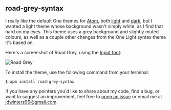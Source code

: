 ## road-grey-syntax

I really like the default One themes for [Atom](https://atom.io/), both
[light](https://github.com/atom/one-light-syntax) and
[dark](https://github.com/atom/one-dark-syntax), but I wanted a light theme
whose background wasn't simply white, as I find that hard on my eyes. This
theme uses a grey background and slightly muted colours, as well as a couple
other changes from the One Light syntax theme it's based on.

Here's a screenshot of Road Grey, using the
[Input font](http://input.fontbureau.com/preview/?size=14&language=python&theme=monokai&family=InputMono&width=200&weight=400&line-height=1.1&a=0&g=ss&i=serif&l=serif&zero=slash&asterisk=0&braces=0&preset=default&customize=please):

![Road Grey](https://cloud.githubusercontent.com/assets/17225098/23098548/79c9248c-f61e-11e6-8fe1-7f0668e5d1ff.png)

To install the theme, use the following command from your terminal:
```
$ apm install road-grey-syntax
```

If you have any pointers you'd like to share about my code, find a bug, or want
to suggest an improvement, feel free to
[open an issue](https://github.com/jdw1996/road-grey-syntax/issues/new) or
email me at [jdwinters96@gmail.com](mailto:jdwinters96@gmail.com).
